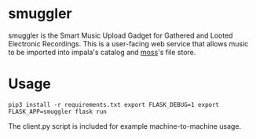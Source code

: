 smuggler
========

smuggler is the Smart Music Upload Gadget for Gathered and Looted Electronic
Recordings. This is a user-facing web service that allows music to be imported
into impala's catalog and [moss](https://github.com/wuvt/moss)'s file store.


Usage
=====

``
pip3 install -r requirements.txt
export FLASK_DEBUG=1
export FLASK_APP=smuggler
flask run
``

The client.py script is included for example machine-to-machine usage.

